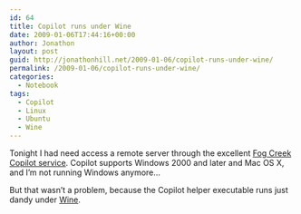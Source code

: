 ```yaml
---
id: 64
title: Copilot runs under Wine
date: 2009-01-06T17:44:16+00:00
author: Jonathon
layout: post
guid: http://jonathonhill.net/2009-01-06/copilot-runs-under-wine/
permalink: /2009-01-06/copilot-runs-under-wine/
categories:
  - Notebook
tags:
  - Copilot
  - Linux
  - Ubuntu
  - Wine
---
```

Tonight I had need access a remote server through the excellent <a href="http://copilot.com" target="_blank">Fog Creek Copilot service</a>. Copilot supports Windows 2000 and later and Mac OS X, and I&#8217;m not running Windows anymore&#8230;

But that wasn&#8217;t a problem, because the Copilot helper executable runs just dandy under <a href="http://www.winehq.org/" target="_blank">Wine</a>.